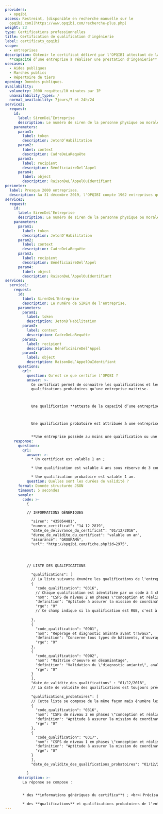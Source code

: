 ```yaml
---
providers:
  - opqibi
access: Restreint, [disponible en recherche manuelle sur le
  opqibi.com](https://www.opqibi.com/recherche-plus.php)
weight: 23
type: Certifications professionnelles
title: Certification de qualification d'ingénierie
label: certificats_opqibi
scope:
  - entreprises
description: Obtenir le certificat délivré par l'OPQIBI attestant de la
  **capacité d’une entreprise à réaliser une prestation d'ingénierie**.
usecases:
  - Aides publiques
  - Marchés publics
  - Répertoire de tiers
opening: Données publiques.
availability:
  volumetry: 2000 requêtes/10 minutes par IP
  unavailability_types: /
  normal_availability: 7jours/7 et 24h/24
service2:
  request:
    id:
      label: SirenDeL’Entreprise
      description: Le numéro de siren de la personne physique ou morale recherchée
    parameters:
      param1:
        label: token
        description: JetonD’Habilitation
      param2:
        label: context
        description: CadreDeLaRequête
      param3:
        label: recipient
        description: BénéficiaireDel’Appel
      param4:
        label: object
        description: RaisonDeL’AppelOuIdentifiant
perimeter:
  label: Presque 2000 entreprises.
  description: Au 31 décembre 2019, l'OPQIBI compte 1962 entreprises qualifiées.
service3:
  request:
    id:
      label: SirenDeL’Entreprise
      description: Le numéro de siren de la personne physique ou morale recherchée
    parameters:
      param1:
        label: token
        description: JetonD’Habilitation
      param2:
        label: context
        description: CadreDeLaRequête
      param3:
        label: recipient
        description: BénéficiaireDel’Appel
      param4:
        label: object
        description: RaisonDeL’AppelOuIdentifiant
services:
  service1:
    request:
      id:
        label: SirenDeL’Entreprise
        description: Le numéro de SIREN de l'entreprise.
      parameters:
        param1:
          label: token
          description: JetonD’Habilitation
        param2:
          label: context
          description: CadreDeLaRequête
        param3:
          label: recipient
          description: BénéficiaireDel’Appel
        param4:
          label: object
          description: RaisonDeL’AppelOuIdentifiant
      questions:
        qr1:
          question: Qu'est ce que certifie l'OPQBI ?
          answer: >-
            Ce certificat permet de connaitre les qualifications et les
            qualifications probatoires qu'une entreprise maitrise.



            Une qualification **atteste de la capacité d’une entreprise d’ingénierie à réaliser une prestation déterminée**. Elle est attribuée sur la base de critères légaux, administratifs, juridiques, financiers et techniques (moyens (humains, matériels, méthodologiques) et références).



            Une qualification probatoire est attribuée à une entreprise nouvellement créée ou en cours de diversification qui ne dispose pas encore de référence ou en nombre insuffisant mais satisfait aux critères légaux, administratifs, juridiques et moyens. 


            **Une entreprise possède au moins une qualification ou une qualification probatoire.**
    response:
      questions:
        qr1:
          answer: >-
            * Un certificat est valable 1 an ; 

            * Une qualification est valable 4 ans sous réserve de 3 contrôles annuels ;  

            * Une qualification probatoire est valable 1 an.
          question: Quelles sont les durées de validité ?
      format: Donnée structurée JSON
      timeout: 5 secondes
      sample:
        code: >-
          {

          // INFORMATIONS GÉNÉRIQUES

            "siren": "435054481",
            "numero_certificat": "14 12 2819",
            "date_de_delivrance_du_certificat": "01/12/2016",
            "duree_de_validite_du_certificat": "valable un an",
            "assurance": "GROUPAMA",
            "url": "http://opqibi.com/fiche.php?id=2975",



            
          // LISTE DES QUALIFICATIONS 

            "qualifications": [
            // La liste suivante énumère les qualifications de l'entreprise.
            {
              "code_qualification": "0316",
              // Chaque qualification est identifiée par un code à 4 chiffres.
              "nom": "CSPS de niveau 2 en phases \"conception et réalisation\"",
              "definition": "Aptitude à assurer la mission de coordination sécurité et protection de la santé en phases de conception et réalisation des opérations de 2ème  catégorie.<br />La mission commence obligatoirement en début de la phase de conception et se termine avec la remise du DIUO en fin d'opération.",
              "rge": "0"
              // Ce champ indique si la qualification est RGE, c'est à dire “Reconnu Garant de l’Environnement”.
              
            },
            {
              "code_qualification": "0901",
              "nom": "Repérage et diagnostic amiante avant travaux",
              "definition": "Concerne tous types de bâtiments, d'ouvrages d'infrastructure, d'équipements et de matériels susceptibles de contenir de l'amiante et pour lesquels des travaux de modification ou de démolition sont envisagés.<br /><br />Porte sur la recherche, la localisation et l'identification des matériaux et produits contenant de l'amiante (MPCA) selon les normes et textes en vigueur, tâche qui doit être entreprise avant la réalisation desdits travaux.<br /><br />Comprend en particulier la rédaction du rapport de repérage et l'établissement d'une cartographie permettant de localiser précisément les MPCA.<br /><br />",
              "rge": "0"
            },
            {
              "code_qualification": "0902",
              "nom": "Maîtrise d'oeuvre en désamiantage",
              "definition": "Validation du \"diagnostic amiante\", analyse des risques, définition des travaux d'élimination ou de neutralisation de l'amiante présent dans les composants et équipements du BTP, consultation des entreprises, analyse du plan de retrait, suivi des travaux et des marchés jusqu'à la réception finale.",
              "rge": "0"
            }
            ],
            "date_de_validite_des_qualifications" : "01/12/2018",
            // La date de validité des qualifications est toujours précisée en fin de liste.
            
            "qualifications_probatoires": [
            // Cette liste se compose de la même façon mais énumère les qualifications probatoires de l'entreprise.
            {
              "code_qualification": "0316",
              "nom": "CSPS de niveau 2 en phases \"conception et réalisation\"",
              "definition": "Aptitude à assurer la mission de coordination sécurité et protection de la santé en phases de conception et réalisation des opérations de 2ème  catégorie.<br />La mission commence obligatoirement en début de la phase de conception et se termine avec la remise du DIUO en fin d'opération.",
              "rge": "0"
            },
            {
              "code_qualification": "0317",
              "nom": "CSPS de niveau 1 en phases \"conception et réalisation\"",
              "definition": "Aptitude à assurer la mission de coordination sécurité et protection de la santé en phases de conception et réalisation des opérations de 1ère  catégorie.<br />La mission commence obligatoirement en début de la phase de conception et se termine avec la remise du DIUO en fin d'opération.<br /><br />Nota :  L'attribution de la qualification 0317 entraîne automatiquement celle de la qualification 0316.",
              "rge": "0"
            }
            ],
            "date_de_validite_des_qualifications_probatoires": "01/12/2016"

          }
      description: >-
        La réponse se compose :


        * des **informations génériques du certifica**t ; <br>ℹ️ Précisant notamment la date de délivrance du certificat et sa durée de validité.

        * des **qualifications** et qualifications probatoires de l'entreprise.<br>ℹ️ Indiquant le code de la qualification, son nom et sa définition, le statut "RGE" s'il est reconnu, et les dates de validité.
---
```

